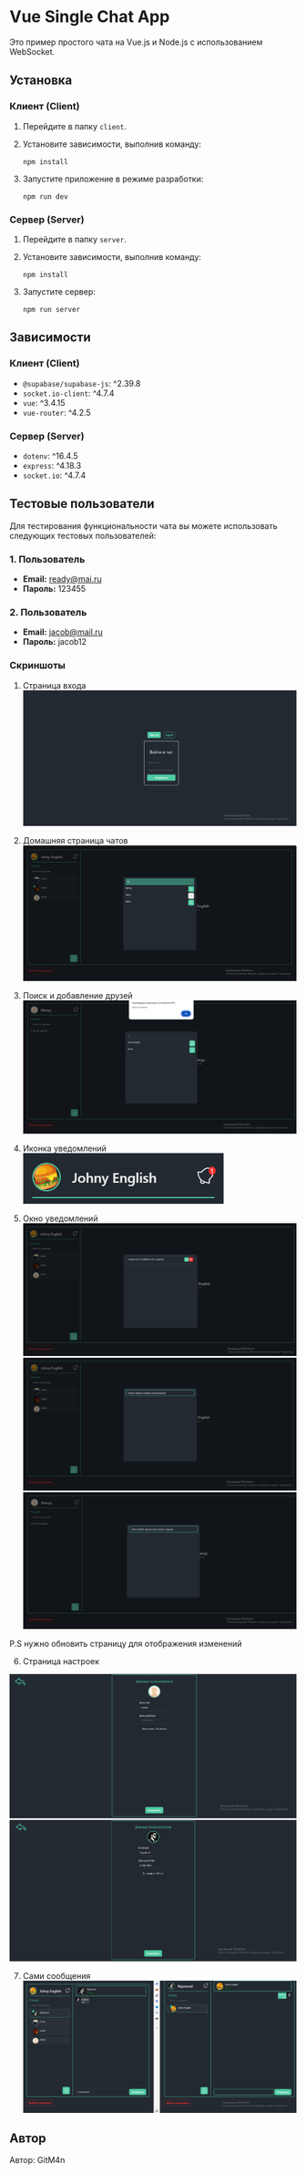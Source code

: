# Vue Single Chat App

Это пример простого чата на Vue.js и Node.js с использованием WebSocket.

## Установка

### Клиент (Client)

1. Перейдите в папку `client`.
2. Установите зависимости, выполнив команду:

    ```
    npm install
    ```

3. Запустите приложение в режиме разработки:

    ```
    npm run dev
    ```

### Сервер (Server)

1. Перейдите в папку `server`.
2. Установите зависимости, выполнив команду:

    ```
    npm install
    ```

3. Запустите сервер:

    ```
    npm run server
    ```

## Зависимости

### Клиент (Client)

- `@supabase/supabase-js`: ^2.39.8
- `socket.io-client`: ^4.7.4
- `vue`: ^3.4.15
- `vue-router`: ^4.2.5

### Сервер (Server)

- `dotenv`: ^16.4.5
- `express`: ^4.18.3
- `socket.io`: ^4.7.4


## Тестовые пользователи

Для тестирования функциональности чата вы можете использовать следующих тестовых пользователей:

### 1. Пользователь

- **Email:** ready@mai.ru
- **Пароль:** 123455

### 2. Пользователь

- **Email:** jacob@mail.ru
- **Пароль:** jacob12







### Скриншоты

1. Страница входа
![Страница входа](image-1.png)

2. Домашняя страница чатов
![Домашняя страница чатов](image.png)

3. Поиск и добавление друзей 
![Поиск и добавление друзей](image-2.png)

4. Иконка уведомлений 
![Иконка уведомлений ](image-3.png)

5. Окно уведомлений
![Отправка запроса](image-4.png)
![Получение запроса](image-5.png)
![Принятие запроса](image-6.png)

P.S нужно обновить страницу для отображения изменений

6. Страница настроек

![Данные пользователя](image-7.png)
![Изменение данных](image-8.png)

7. Сами сообщения 
![Чат](image-9.png)

## Автор

Автор: GitM4n